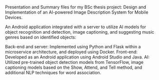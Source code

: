 Presentation and Summary files for my BSc thesis project: Design and Implementation of an AI-powered Image Description System for Mobile Devices.

An Android application integrated with a server to utilize AI models for object recognition and detection, image captioning, and suggesting music genres based on identified objects:

Back-end and server: Implemented using Python and Flask within a microservice architecture, and deployed using Docker.
Front-end: Developed as an Android application using Android Studio and Java.
AI: Utilized pre-trained object detection models from TensorFlow, image captioning models based on the Show, Attend, and Tell method, and additional NLP techniques for word association.
